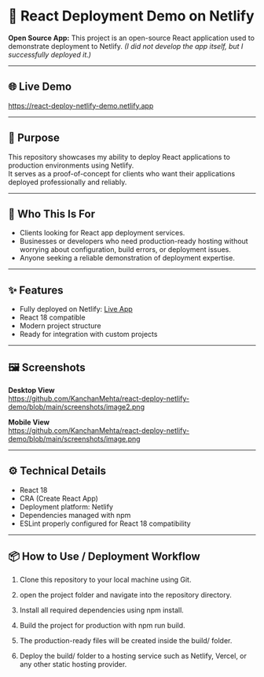# 🚀 React Deployment Demo on Netlify

**Open Source App:** This project is an open-source React application used to demonstrate deployment to Netlify. *(I did not develop the app itself, but I successfully deployed it.)*

---

## 🌐 Live Demo
https://react-deploy-netlify-demo.netlify.app

---

## 🎯 Purpose
This repository showcases my ability to deploy React applications to production environments using Netlify.  
It serves as a proof-of-concept for clients who want their applications deployed professionally and reliably.

---

## 👥 Who This Is For
- Clients looking for React app deployment services.  
- Businesses or developers who need production-ready hosting without worrying about configuration, build errors, or deployment issues.  
- Anyone seeking a reliable demonstration of deployment expertise.

---

## ✨ Features
- Fully deployed on Netlify: [Live App](https://react-deploy-netlify-demo.netlify.app/)  
- React 18 compatible  
- Modern project structure  
- Ready for integration with custom projects  

---

## 🖼 Screenshots

**Desktop View**  
https://github.com/KanchanMehta/react-deploy-netlify-demo/blob/main/screenshots/image2.png 

**Mobile View**  
https://github.com/KanchanMehta/react-deploy-netlify-demo/blob/main/screenshots/image.png

---

## ⚙️ Technical Details
- React 18  
- CRA (Create React App)  
- Deployment platform: Netlify  
- Dependencies managed with npm  
- ESLint properly configured for React 18 compatibility  

---

## 📦 How to Use / Deployment Workflow

1. Clone this repository to your local machine using Git.

2. open the project folder and navigate into the repository directory.

3. Install all required dependencies using npm install.

4. Build the project for production with npm run build.

5. The production-ready files will be created inside the build/ folder.

6. Deploy the build/ folder to a hosting service such as Netlify, Vercel, or any other static hosting provider.

